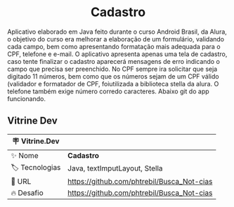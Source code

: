 
<h1 align="center"> Cadastro </h1>

Aplicativo elaborado em Java feito durante o curso Android Brasil, da Alura, o objetivo do curso era melhorar a elaboração de um formulário, validando cada campo, bem como apresentando
formatação mais adequada para o CPF, telefone e e-mail. O aplicativo apresenta apenas uma tela de cadastro, caso tente finalizar o cadastro aparecerá mensagens de erro indicando o campo
que precisa ser preenchido. No CPF sempre ira solicitar que seja digitado 11 números, bem como que os números sejam de um CPF válido (validador e formatador de CPF, foiutilizada
a biblioteca stella da alura. O telefone também exige número corredo caracteres. Abaixo git do app funcionando.





<h2> Vitrine Dev </h2>

| :placard: Vitrine.Dev |     |
| -------------  | --- |
| :sparkles: Nome        | **Cadastro**
| :label: Tecnologias | Java, textImputLayout, Stella
| :rocket: URL         |https://github.com/phtrebil/Busca_Not-cias
| :fire: Desafio     |https://github.com/phtrebil/Busca_Not-cias
